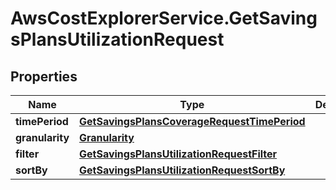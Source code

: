 # AwsCostExplorerService.GetSavingsPlansUtilizationRequest

## Properties

Name | Type | Description | Notes
------------ | ------------- | ------------- | -------------
**timePeriod** | [**GetSavingsPlansCoverageRequestTimePeriod**](GetSavingsPlansCoverageRequestTimePeriod.md) |  | 
**granularity** | [**Granularity**](Granularity.md) |  | [optional] 
**filter** | [**GetSavingsPlansUtilizationRequestFilter**](GetSavingsPlansUtilizationRequestFilter.md) |  | [optional] 
**sortBy** | [**GetSavingsPlansUtilizationRequestSortBy**](GetSavingsPlansUtilizationRequestSortBy.md) |  | [optional] 



